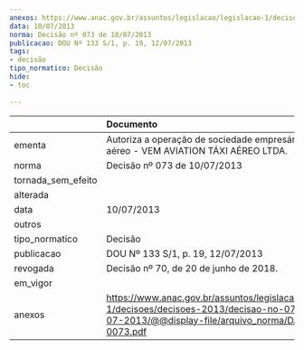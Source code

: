 ```yaml
---
anexos: https://www.anac.gov.br/assuntos/legislacao/legislacao-1/decisoes/decisoes-2013/decisao-no-073-de-10-07-2013/@@display-file/arquivo_norma/DA2013-0073.pdf
data: 10/07/2013
norma: Decisão nº 073 de 10/07/2013
publicacao: DOU Nº 133 S/1, p. 19, 12/07/2013
tags:
- decisão
tipo_normatico: Decisão
hide: 
- toc 
 
---
```


|                    | Documento                                                                                                                                                 |
|:-------------------|:----------------------------------------------------------------------------------------------------------------------------------------------------------|
| ementa             | Autoriza a operação de sociedade empresária de táxi aéreo - VEM AVIATION TÁXI AÉREO LTDA.                                                                 |
| norma              | Decisão nº 073 de 10/07/2013                                                                                                                              |
| tornada_sem_efeito |                                                                                                                                                           |
| alterada           |                                                                                                                                                           |
| data               | 10/07/2013                                                                                                                                                |
| outros             |                                                                                                                                                           |
| tipo_normatico     | Decisão                                                                                                                                                   |
| publicacao         | DOU Nº 133 S/1, p. 19, 12/07/2013                                                                                                                         |
| revogada           | Decisão nº 70, de 20 de junho de 2018.                                                                                                                    |
| em_vigor           |                                                                                                                                                           |
| anexos             | https://www.anac.gov.br/assuntos/legislacao/legislacao-1/decisoes/decisoes-2013/decisao-no-073-de-10-07-2013/@@display-file/arquivo_norma/DA2013-0073.pdf |